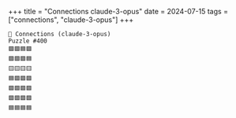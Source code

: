 +++
title = "Connections claude-3-opus"
date = 2024-07-15
tags = ["connections", "claude-3-opus"]
+++

```text
🤖 Connections (claude-3-opus) 
Puzzle #400
🟪🟪🟦🟪
🟪🟪🟪🟦
🟨🟨🟨🟨
🟦🟪🟪🟪
🟩🟩🟩🟩
🟪🟪🟪🟪
🟦🟦🟦🟦
```
